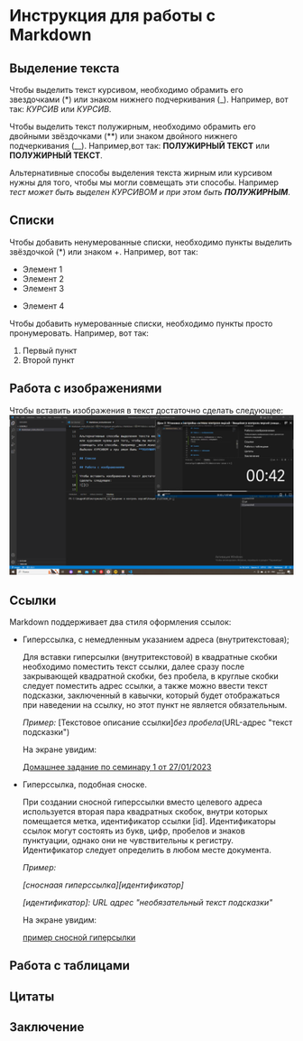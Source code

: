# Инструкция для работы с Markdown

## Выделение текста

Чтобы выделить текст курсивом, необходимо обрамить его звездочками (*) или знаком нижнего подчеркивания (_).
 Например, вот так: *КУРСИВ* или _КУРСИВ_.

Чтобы выделить текст полужирным, необходимо обрамить его двойными звёздочками (**) или знаком двойного нижнего подчеркивания (__).
Например,вот так: **ПОЛУЖИРНЫЙ ТЕКСТ** или __ПОЛУЖИРНЫЙ ТЕКCТ__.

Альтернативные способы выделения текста жирным или курсивом нужны для того, чтобы мы могли совмещать эти способы. Например _тест может быть выделен КУРСИВОМ и при этом быть **ПОЛУЖИРНЫМ**_.

## Списки

Чтобы добавить ненумерованные списки, необходимо пункты выделить звёздочкой (*) или знаком +. Например, вот так:
* Элемент 1
* Элемент 2
* Элемент 3
+ Элемент 4

Чтобы добавить нумерованные списки, необходимо пункты просто пронумеровать. Например, вот так:
1. Первый пункт
2. Второй пункт


## Работа с изображениями

Чтобы вставить изображения в текст достаточно сделать следующее:
![Пример вставки изображения](2023-01-29_14-13-39.png)


## Ссылки

Markdown поддерживает два стиля оформления ссылок:

+ Гиперссылка, с немедленным указанием адреса (внутритекстовая);


  Для вставки гиперсылки (внутритекстовой) в квадратные скобки необходимо поместить текст ссылки, далее сразу после закрывающей квадратной скобки, без пробела, в круглые скобки следует поместить адрес ссылки, а также можно ввести текст подсказки, заключенный в кавычки, который будет отображаться при наведении на ссылку, но этот пункт не является обязательным.

  _Пример:_ [Текстовое описание ссылки]*без пробела*(URL-адрес "текст подсказки")

 
  На экране увидим:
 
  [Домашнее задание по семинару 1 от 27/01/2023](https://gb.ru/lessons/300003/homework/ "нажмите на ссылку для перехода на сайт GB")

+ Гиперссылка, подобная сноске.

  При создании сносной гиперссылки вместо целевого адреса используется вторая пара квадратных скобок, внутри которых помещается метка, идентификатор ссылки [id]. Идентификаторы ссылок могут состоять из букв, цифр, пробелов и знаков пунктуации, однако они не чувствительны к регистру. Идентификатор следует определить в любом месте документа.

  _Пример:_

  _[сноснаая гиперссылка][идентификатор]_

  _[идентификатор]: URL адрес "необязательный текст подсказки"_

  На экране увидим:

  [пример сносной гиперсылки][a, p]

[a, p]: https://gb.ru/lessons/300003/homework/ "для перехода нажмите на ссылку"


## Работа с таблицами

## Цитаты

## Заключение